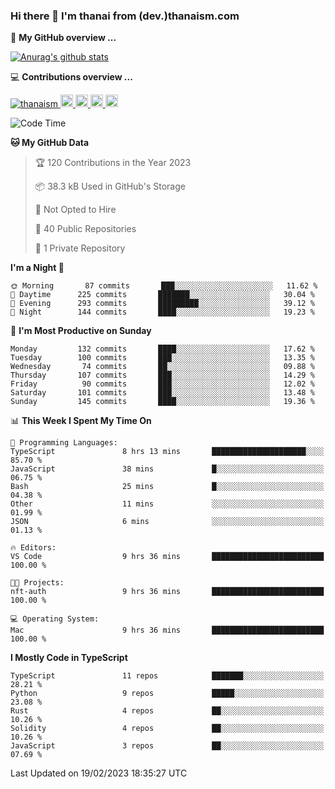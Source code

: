 ### Hi there 👋 I'm thanai from (dev.)thanaism.com

<!-- バッジ関連 -->
<!--
メイン：https://shields.io/category/social
GitHub view：https://github.com/antonkomarev/github-profile-views-counter
Qiita contributions：https://qiita.com/mikkame/items/f2c60d9caf8a8e38ec50
 -->

🍎 **My GitHub overview ...**

<!-- GitHubトロフィー -->
<!--
https://github.com/ryo-ma/github-profile-trophy
 -->

<!-- [![trophy](https://github-profile-trophy.vercel.app/?username=thanaism)](https://github.com/thanaism/thanaism) -->

<!-- GitHubステータス -->
<!--
https://github.com/anuraghazra/github-readme-stats
 -->

[![Anurag's github stats](https://github-readme-stats.vercel.app/api?username=thanaism&count_private=true&show_icons=true)](https://github.com/thanaism/thanaism)

<!-- [![ReadMe Card](https://github-readme-stats.vercel.app/api/pin/?username=thanaism&repo=thanaism)](https://github.com/thanaism/thanaism) -->

<!-- Skill icons -->
<!--
https://rahuldkjain.github.io/gh-profile-readme-generator/
 -->

💻 **Contributions overview ...**

<p align="left">

  <a href="https://github.com/thanaism/thanaism/">
    <img src="https://komarev.com/ghpvc/?username=thanaism" alt="thanaism" />
  </a>
  <a href="http://twitter.com/okinawa__noodle">
    <img height="20" src="https://img.shields.io/twitter/follow/okinawa__noodle?label=Twitter&logo=twitter&style=flat" />
  </a>
  <a href="https://github.com/thanaism">
    <img height="20" src="https://img.shields.io/github/followers/thanaism?label=follow&logo=github&style=flat" />
  </a>
  <!-- <a href="https://www.reddit.com/user/thanaism">
    <img height="20" src="https://img.shields.io/reddit/user-karma/combined/thanaism?label=Reddit&logo=reddit&style=flat" />
  </a>
  <a href="https://stackoverflow.com/users/5720201/thanaism">
    <img height="20" src="https://img.shields.io/stackexchange/stackoverflow/r/5720201?label=StackOverflow&logo=stack-overflow&style=flat" /> -->
  </a>
  <a href="http://qiita.com/thanai">
    <img height="20" src="https://qiita-badge.apiapi.app/s/thanai/posts.svg" />
  </a>
  <//qiita.com/thanai">
    <img height="20" src="https://qiita-badge.apiapi.app/s/thanai/contributions.svg" />
  </a>
</p>

<!--START_SECTION:waka-->
![Code Time](http://img.shields.io/badge/Code%20Time-1%2C268%20hrs%2039%20mins-blue)

**🐱 My GitHub Data** 

> 🏆 120 Contributions in the Year 2023
 > 
> 📦 38.3 kB Used in GitHub's Storage 
 > 
> 🚫 Not Opted to Hire
 > 
> 📜 40 Public Repositories 
 > 
> 🔑 1 Private Repository 
 > 
**I'm a Night 🦉** 

```text
🌞 Morning       87 commits       ███░░░░░░░░░░░░░░░░░░░░░░   11.62 % 
🌆 Daytime      225 commits       ███████░░░░░░░░░░░░░░░░░░   30.04 % 
🌃 Evening      293 commits       █████████░░░░░░░░░░░░░░░░   39.12 % 
🌙 Night        144 commits       ████░░░░░░░░░░░░░░░░░░░░░   19.23 % 

```
📅 **I'm Most Productive on Sunday** 

```text
Monday         132 commits       ████░░░░░░░░░░░░░░░░░░░░░   17.62 % 
Tuesday        100 commits       ███░░░░░░░░░░░░░░░░░░░░░░   13.35 % 
Wednesday       74 commits       ██░░░░░░░░░░░░░░░░░░░░░░░   09.88 % 
Thursday       107 commits       ███░░░░░░░░░░░░░░░░░░░░░░   14.29 % 
Friday          90 commits       ███░░░░░░░░░░░░░░░░░░░░░░   12.02 % 
Saturday       101 commits       ███░░░░░░░░░░░░░░░░░░░░░░   13.48 % 
Sunday         145 commits       ████░░░░░░░░░░░░░░░░░░░░░   19.36 % 

```


📊 **This Week I Spent My Time On** 

```text
💬 Programming Languages: 
TypeScript               8 hrs 13 mins       █████████████████████░░░░   85.70 % 
JavaScript               38 mins             █░░░░░░░░░░░░░░░░░░░░░░░░   06.75 % 
Bash                     25 mins             █░░░░░░░░░░░░░░░░░░░░░░░░   04.38 % 
Other                    11 mins             ░░░░░░░░░░░░░░░░░░░░░░░░░   01.99 % 
JSON                     6 mins              ░░░░░░░░░░░░░░░░░░░░░░░░░   01.13 % 

🔥 Editors: 
VS Code                  9 hrs 36 mins       █████████████████████████   100.00 % 

🐱‍💻 Projects: 
nft-auth                 9 hrs 36 mins       █████████████████████████   100.00 % 

💻 Operating System: 
Mac                      9 hrs 36 mins       █████████████████████████   100.00 % 

```

**I Mostly Code in TypeScript** 

```text
TypeScript               11 repos            ███████░░░░░░░░░░░░░░░░░░   28.21 % 
Python                   9 repos             █████░░░░░░░░░░░░░░░░░░░░   23.08 % 
Rust                     4 repos             ██░░░░░░░░░░░░░░░░░░░░░░░   10.26 % 
Solidity                 4 repos             ██░░░░░░░░░░░░░░░░░░░░░░░   10.26 % 
JavaScript               3 repos             ██░░░░░░░░░░░░░░░░░░░░░░░   07.69 % 

```



 Last Updated on 19/02/2023 18:35:27 UTC
<!--END_SECTION:waka-->
